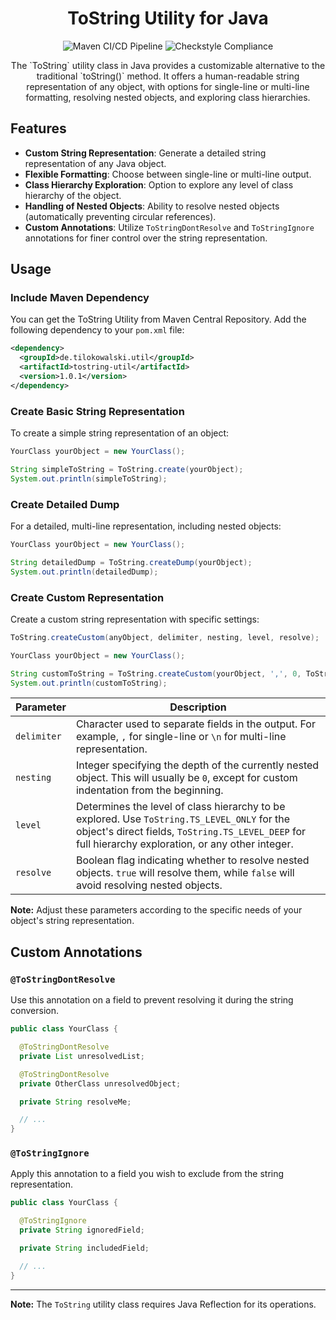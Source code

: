 <h1 align="center">
    ToString Utility for Java
</h1>
<p align="center">
    <img alt="Maven CI/CD Pipeline" src="https://github.com/tilokowalski/tostring-util/actions/workflows/maven-deploy.yml/badge.svg">
    <img alt="Checkstyle Compliance" src="https://github.com/tilokowalski/tostring-util/actions/workflows/checkstyle-compliance.yml/badge.svg">
</p>

<p align="center">
    The `ToString` utility class in Java provides a customizable alternative to the traditional `toString()` method. It offers a human-readable string representation of any object, with options for single-line or multi-line formatting, resolving nested objects, and exploring class hierarchies.
</p>

## Features

- **Custom String Representation**: Generate a detailed string representation of any Java object.
- **Flexible Formatting**: Choose between single-line or multi-line output.
- **Class Hierarchy Exploration**: Option to explore any level of class hierarchy of the object.
- **Handling of Nested Objects**: Ability to resolve nested objects (automatically preventing circular references).
- **Custom Annotations**: Utilize `ToStringDontResolve` and `ToStringIgnore` annotations for finer control over the string representation.

## Usage

### Include Maven Dependency

You can get the ToString Utility from Maven Central Repository. Add the following dependency to your `pom.xml` file:

```xml
<dependency>
  <groupId>de.tilokowalski.util</groupId>
  <artifactId>tostring-util</artifactId>
  <version>1.0.1</version>
</dependency>
```

### Create Basic String Representation

To create a simple string representation of an object:

```java
YourClass yourObject = new YourClass();

String simpleToString = ToString.create(yourObject);
System.out.println(simpleToString);
```

### Create Detailed Dump

For a detailed, multi-line representation, including nested objects:

```java
YourClass yourObject = new YourClass();

String detailedDump = ToString.createDump(yourObject);
System.out.println(detailedDump);
```

### Create Custom Representation

Create a custom string representation with specific settings:

```java
ToString.createCustom(anyObject, delimiter, nesting, level, resolve);
```

```java
YourClass yourObject = new YourClass();

String customToString = ToString.createCustom(yourObject, ',', 0, ToString.TS_LEVEL_DEEP, true);
System.out.println(customToString);
```

| Parameter | Description |
|---|---|
| `delimiter` | Character used to separate fields in the output. For example, `,` for single-line or `\n` for multi-line representation. |
| `nesting` | Integer specifying the depth of the currently nested object. This will usually be `0`, except for custom indentation from the beginning.  |
| `level` | Determines the level of class hierarchy to be explored. Use `ToString.TS_LEVEL_ONLY` for the object's direct fields, `ToString.TS_LEVEL_DEEP` for full hierarchy exploration, or any other integer. |
| `resolve` | Boolean flag indicating whether to resolve nested objects. `true` will resolve them, while `false` will avoid resolving nested objects. |

**Note:** Adjust these parameters according to the specific needs of your object's string representation.

## Custom Annotations

### `@ToStringDontResolve`

Use this annotation on a field to prevent resolving it during the string conversion.

```java
public class YourClass {

  @ToStringDontResolve
  private List unresolvedList;

  @ToStringDontResolve
  private OtherClass unresolvedObject;

  private String resolveMe;

  // ...
}
```

### `@ToStringIgnore`

Apply this annotation to a field you wish to exclude from the string representation.

```java
public class YourClass {

  @ToStringIgnore
  private String ignoredField;

  private String includedField;

  // ...
}
```

---

**Note:** The `ToString` utility class requires Java Reflection for its operations.